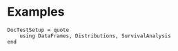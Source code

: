 # Examples

```@meta
DocTestSetup = quote
    using DataFrames, Distributions, SurvivalAnalysis
end
```
